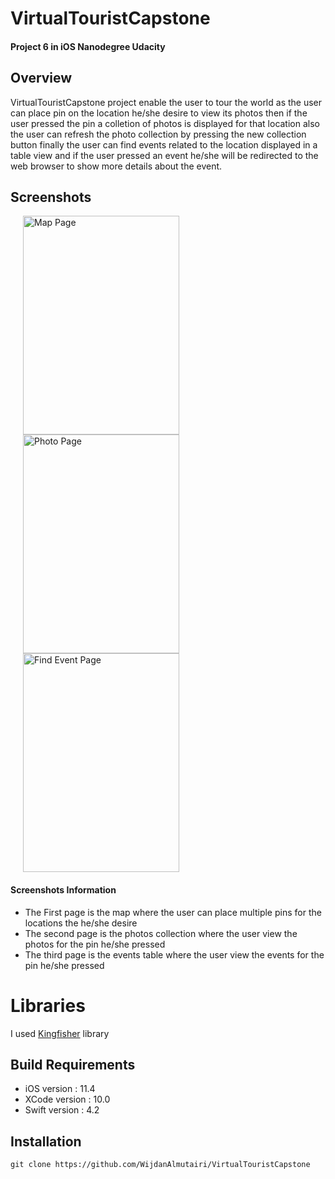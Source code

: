 # VirtualTouristCapstone

#### Project 6 in iOS Nanodegree Udacity

## Overview

   VirtualTouristCapstone project enable the user to tour the world as the user can place pin on the location he/she desire
   to view its photos then if the user pressed the pin a colletion of photos is displayed for that location also the 
   user can refresh the photo collection by pressing the new collection button finally the user can find events related
   to the location displayed in a table view and if the user pressed an event he/she will be redirected to the web
   browser to show more details about the event.  

## Screenshots 

<p float="left">
     <img  title="Map Page" src="https://drive.google.com/uc?id=1m6dmMHB1Hi3_BGUXozuiYMyrUIrgrBr2" width="250" height="350" hspace="20" />  
  <img title="Photo Page" src="https://drive.google.com/uc?id=1Ax4e8IWN7DWGD96Y4Q-nWRH1WbGhsGNA" width="250" height="350" hspace="20" />
  <img title="Find Event Page" src="https://drive.google.com/uc?id=1lIpSsHVUdWn-wacFIWCN_hTagEA6JXAu" width="250" height="350" hspace="20" />
</p>

   #### Screenshots Information
   <ul>
        <li>The First page is the map where the user can place multiple pins for the locations the he/she desire </li>
        <li>The second page is the photos collection where the user view the photos for the pin he/she pressed </li>
        <li>The third page is the events table where the user view the events for the pin he/she pressed</li>
    </ul> 

# Libraries

I used [Kingfisher](https://github.com/onevcat/Kingfisher) library

## Build Requirements

<ul>
  <li>iOS version : 11.4</li>
  <li>XCode version : 10.0</li>
  <li>Swift version : 4.2 </li>
</ul> 


## Installation

`git clone https://github.com/WijdanAlmutairi/VirtualTouristCapstone`
